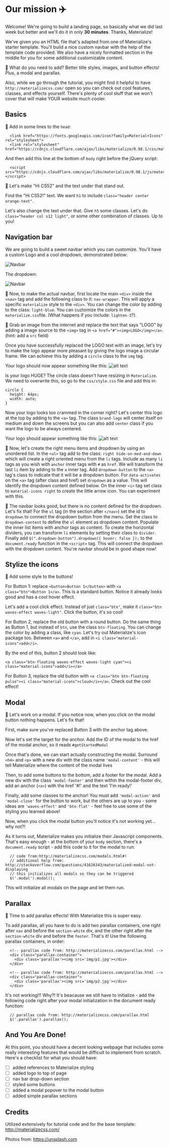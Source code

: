 # Our mission :airplane:

Welcome! We're going to build a landing page, so basically what we did last week but better and we'll do it in only **30 minutes**. Thanks, Materialize!

We've given you an HTML file that's adapted from one of Materialize's starter template. You'll build a nice custom navbar with the help of the template code provided. We also have a nicely formatted section in the middle for you for some additional customizable content.

🚀 What do you need to add? Better title styles, images, and button effects! Plus, a modal and parallax.

Also, while we go through the tutorial, you might find it helpful to have `http://materializecss.com/` open so you can check out cool features, classes, and effects yourself. There's plenty of cool stuff that we won't cover that will make YOUR website much cooler.

## Basics

🚀 Add in some lines to the `head`:

```
  <link href="https://fonts.googleapis.com/icon?family=Material+Icons" rel="stylesheet">
  <link rel="stylesheet" href="https://cdnjs.cloudflare.com/ajax/libs/materialize/0.98.1/css/materialize.min.css">
```

And then add this line at the bottom of `body` right before the jQuery script:
```
  <script src="https://cdnjs.cloudflare.com/ajax/libs/materialize/0.98.1/js/materialize.min.js"></script>
```

🚀 Let's make "Hi CS52" and the text under that stand out.

Find the "Hi CS52!" text. We want `h1` to include `class="header center orange-text"`.

Let's also change the text under that. Give `h5` some classes. Let's do `class="header col s12 light"`, or some other combination of classes. Up to you!


## Navigation bar

We are going to build a sweet navbar which you can customize. You'll have a custom Logo and a cool dropdown, demonstrated below:

![Navbar](img/navbar.png)

The dropdown:

![Navbar](img/dropdown.png)

🚀 Now, to make the actual navbar, first locate the main `<div>` inside the `<nav>` tag and add the following class to it: `nav-wrapper`. This will apply a specific `materialize` style to the `<div>`. You can change the color by adding to the class: `light-blue`. You can cuztomize the colors in the `materialize.css`file. (What happens if you include: `lighten-3`?).

🚀 Grab an image from the internet and replace the text that says "LOGO" by adding a image source to the `<img>` tag in `<a href="#"><img>LOGO</img></a>`. (hint: add a `src` field)

Once you have successfully replaced the LOGO text with an image, let's try to make the logo appear more pleasant by giving the logo image a circular frame. We can achieve this by adding a `circle` class to the `img` tag.

Your logo should now appear something like this:
![alt text](./img/logo_sc1.png)

Is your logo HUGE? The circle class doesn't have resizing in `Materialize`. We need to overwrite this, so go to the `css/style.css` file and add this in:

```
circle {
  height: 64px;
  width: auto;
}
```

Now your logo looks too crammed in the corner right? Let's center this logo at the top by adding to the `<a>` tag. The class `brand-logo` will center itself on medium and down the screens but you can also add `center` class if you want the logo to be always centered. 

Your logo should appear something like this:
![alt text](./img/logo_sc2.png)

🚀 Now, let's create the right menu items and dropdown by using an unordered list. In the `<ul>` tag add to the class: `right hide-on-med-and-down` which will create a right oriented menu from the `li` tags. Include as many `li` tags as you wish with `anchor` inner tags with `#` as `href`. We will transform the last `li` item by adding to the `a` inner tag. Add `dropdown-button` to the `<a>` tag's class to indicate that it will be a dropdown button. For `data-activates` on the `<a>` tag (after class and href) set `dropdown` as a value. This will identify the dropdown content defined below. On the inner `<i>` tag set class to `material-icons right` to create the little arrow icon. You can experiment with this.

🚀 The navbar looks good, but there is no content defined for the dropdown. Let's fix that! For the `ul` tag (in the section after `</nav>`) set the id to `dropdown` to connect the dropdown button from the menu. Set the class to `dropdown-content` to define the `ul` element as dropdown content. Populate the inner list items with anchor tags as content. To create the horizontal dividers, you can transform `li` elements by setting their class to `divider`. Finally add `$(".dropdown-button").dropdown({ hover: false });` to the `document.ready` function in the `<script>` tag. This will connect the dropdown with the dropdown content. You're navbar should be in good shape now!


## Stylize the icons

🚀 Add some style to the buttons!

For Button 1: replace `<button>Button 1</button>` with `<a class="btn">Button 1</a>`. This is a standard button. Notice it already looks good and has a cool hover effect.

Let's add a cool click effect. Instead of just `class="btn"`, make it `class="btn waves-effect waves-light"`. Click the button, it's so cool!

For Button 2, replace the old button with a round button. Do the same thing as Button 1, but instead of `btn`, use the class `btn-floating`. You can change the color by adding a class, like `cyan`. Let's try out Materialize's icon package too. Between `<a>` and `</a>`, add in `<i class="material-icons">add</i>`.

By the end of this, button 2 should look like:
```
<a class="btn-floating waves-effect waves-light cyan"><i class="material-icons">add</i></a>
```

For Button 3, replace the old button with `<a class="btn btn-floating pulse"><i class="material-icons">cloud</i></a>`. Check out the cool effect!

## Modal

🚀 Let's work on a modal. If you notice now, when you click on the modal button nothing happens. Let's fix that!

First, make sure you've replaced Button 3 with the anchor tag above.

Now let's set the target for the anchor. Add the ID of the modal to the href of the modal anchor, so it reads ```#getStartedModal```

Once that's done, we can start actually constructing the modal. Surround ```<h4>``` and ```<p>``` with a new div with the class name ```'modal-content'``` - this will tell Materialize where the content of the modal lives

Then, to add some buttons to the bottom, add a footer for the modal. Add a new div with the class ```'modal-footer'``` and then within the modal-footer div, add an anchor (```<a>```) with the href '#!' and the text 'I'm ready!'

Finally, add some classes to the anchor! You must add ```'modal-action'``` and ```'modal-close'``` for the button to work, but the others are up to you - some ideas are ```'waves-effect'``` and ```'btn-flat'``` - feel free to use some of the styling you learned above!

Now, when you click the modal button you'll notice it's not working yet... why not?!

As it turns out, Materialize makes you initialize their Javascript components. That's easy enough - at the bottom of your ```body``` section, there's a ```document.ready``` script - add this code to it for the modal to run:

```
  // code from:http://materializecss.com/modals.html#!
  // additional help from: http://stackoverflow.com/questions/41626343/materialized-modal-not-displaying
  // this initializes all modals so they can be triggered
  $('.modal').modal();
```

This will initialize all modals on the page and let them run.

## Parallax

🚀 Time to add parallax effects! With Materialize this is super easy.

To add parallax, all you have to do is add two parallax containers, one right after ```nav``` and before the ```section-white``` div, and the other right after the ```section-white``` div and before the ```footer```. That's it! Use the following parallax containers, in order:

```
  <!-- parallax code from: http://materializecss.com/parallax.html -->
  <div class="parallax-container">
    <div class='parallax'><img src='img/p1.jpg'></div>
  </div>
```

```
  <!-- parallax code from: http://materializecss.com/parallax.html -->
  <div class="parallax-container">
    <div class='parallax'><img src='img/p2.jpg'></div>
  </div>
```

It's not working!!! Why?! It's beacause we still have to initialize - add the following code right after your modal initialization in the document ready function:
```
  // parallax code from: http://materializecss.com/parallax.html
  $('.parallax').parallax();
```

## And You Are Done!

At this point, you should have a decent looking webpage that includes some really interesting features that would be difficult to implement from scratch. Here's a checklist for what you should have:
- [ ] added references to Materialize styling
- [ ] added logo to top of page
- [ ] nav bar drop-down section
- [ ] styled some buttons
- [ ] added a modal popover to the modal button
- [ ] added simple parallax sections

## Credits

Utilized extensively for tutorial code and for the base template: http://materializecss.com/

Photos from: https://unsplash.com
